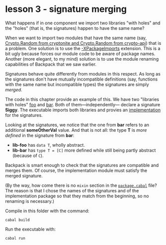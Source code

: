 # lesson 3 - signature merging

What happens if in one component we import two libraries "with holes" and the
"holes" (that is, the signatures) happen to have the same name?

When we want to import two modules that have the same name (say, [Crypto.Random
from cryptonite and Crypto.Random from
crypto-api](https://stackoverflow.com/questions/47110907/what-should-i-do-if-two-modules-share-the-same-name))
that is a problem. One solution is to use the
[-XPackageImports](http://downloads.haskell.org/~ghc/latest/docs/html/users_guide/glasgow_exts.html?highlight=packageimports#extension-PackageImports)
extension. This is a bit ugly because forces our module code to be aware of
package names. Another (more elegant, to my mind) solution is to use the module
renaming capabilities of Backpack that we saw earlier.

Signatures behave quite differently from modules in this respect. As long as
the signatures don't have mutually incompatible definitions (say, functions
with the same name but incompatible types) the signatures are simply *merged*.

The code in this chapter provide an example of this. We have two "libraries
with holes" [foo](lib-foo) and [bar](lib-bar). Both of them—independently—
declare a signature **Siggy**. The executable imports both libraries and
provies an [implementation](lib-impl/Siggy.hs) for the signatures.

Looking at the signatures, we notice that the one from **bar** refers to an
additional **someOtherVal** value. And that is not all: the type **T** is *more
defined* in the signature from **bar**: 

- **lib-foo** has `data T`, wholly abstract.
- **lib-bar** has `type T = [C]` more defined while still being partly abstract (because of `C`).

Backpack is smart enough to check that
the signatures are compatible and merges them. Of course, the implementation
module must satisfy the merged signature.

(By the way, how come there is no `mixin` section in the
[`package.cabal`](package.cabal) file? The reason is that I chose the names of
the signatures and of the implementation package so that they match from the
beginning, so no renaming is necessary.)

Compile in this folder with the command:

```
cabal build
```
Run the executable with:

```
cabal run 
```
